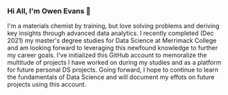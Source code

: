 ### Hi All,  I'm Owen Evans 👋

I'm a materials chemist by training,  but love solving problems and deriving key insights through advanced data analytics.  I recently completed (Dec 2021) my master's degree studies for Data Science at Merrimack College and am looking forward to leveraging this newfound knowledge to further my career goals.    I've initialized this GitHub account to memoralize the multitude of projects I have worked on during my studies and as a platform for future personal DS projects.   Going forward,  I hope to continue to learn the fundamentals of Data Science and will document my effots on future projects using this account.   
